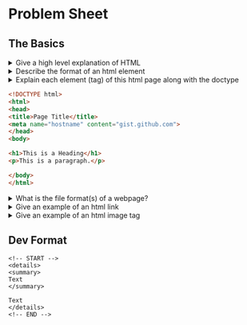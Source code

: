 # Problem Sheet

## The Basics
<!-- START -->
<details>
<summary>
Give a high level explanation of HTML
</summary> 

- HTML stands for Hyper Text Markup Language
- Language of Browser, tells browser how content should be rendered
</details>
<!-- END -->

<!-- START -->
<details>
<summary>
Describe the format of an html element
</summary> 

```
<tagname option1="value" option2="value"> Content </(close) tagname>
```
</details>
<!-- END -->

<!-- START -->
<details>
<summary>
Explain each element (tag) of this html page along with the doctype

```html
<!DOCTYPE html>
<html>
<head>
<title>Page Title</title>
<meta name="hostname" content="gist.github.com">
</head>
<body>

<h1>This is a Heading</h1>
<p>This is a paragraph.</p>

</body>
</html>
```
</summary> 

```
- Doctype defines that document is an HTML 5 Doc (There are elements specifics to html 5)
- The <html> element is the root element of an HTML page
- The <head> element contains meta information about the HTML page
- The <title> element specifies a title for the HTML page (which is shown in the browser's title bar or in the page's tab)
- The <body> element defines the document's body, and is a container for all the visible contents, such as headings, paragraphs, images, hyperlinks, tables, lists, etc.
- The <h1> element defines a large heading
- The <p> element defines a paragraph
```
</details>
<!-- END -->

<!-- START -->
<details>
<summary>
What is the file format(s) of a webpage?
</summary> 

.html and .htm with the only difference being in the name
</details>
<!-- END -->

<!-- START -->
<details>
<summary>
Give an example of an html link
</summary> 

```
<a href="https://www.w3schools.com">This is a link</a>
```
</details>
<!-- END -->

<!-- START -->
<details>
<summary>
Give an example of an html image tag
</summary> 

```
<img src="w3schools.jpg" alt="W3Schools.com" width="104" height="142">
```
</details>
<!-- END -->

## Dev Format
```
<!-- START -->
<details>
<summary>
Text
</summary> 

Text
</details>
<!-- END -->
```